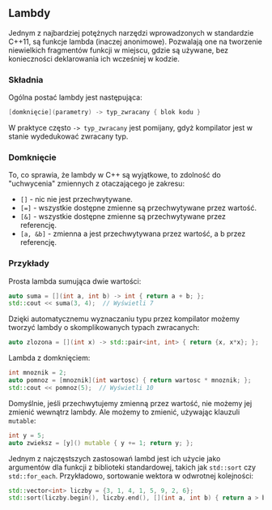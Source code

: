 ## Lambdy

Jednym z najbardziej potężnych narzędzi wprowadzonych w standardzie C++11, są funkcje lambda (inaczej anonimowe). Pozwalają one na tworzenie niewielkich fragmentów funkcji w miejscu, gdzie są używane, bez konieczności deklarowania ich wcześniej w kodzie.

### Składnia

Ogólna postać lambdy jest następująca:

```c++
[domknięcie](parametry) -> typ_zwracany { blok kodu }
```

W praktyce często `-> typ_zwracany` jest pomijany, gdyż kompilator jest w stanie wydedukować zwracany typ.

### Domknięcie

To, co sprawia, że lambdy w C++ są wyjątkowe, to zdolność do "uchwycenia" zmiennych z otaczającego je zakresu:

- `[]` - nic nie jest przechwytywane.
- `[=]` - wszystkie dostępne zmienne są przechwytywane przez wartość.
- `[&]` - wszystkie dostępne zmienne są przechwytywane przez referencję.
- `[a, &b]` - zmienna a jest przechwytywana przez wartość, a b przez referencję.

### Przykłady

Prosta lambda sumująca dwie wartości:

```c++
auto suma = [](int a, int b) -> int { return a + b; }; 
std::cout << suma(3, 4);  // Wyświetli 7
```

Dzięki automatycznemu wyznaczaniu typu przez kompilator możemy tworzyć lambdy o skomplikowanych typach zwracanych:

```c++
auto zlozona = [](int x) -> std::pair<int, int> { return {x, x*x}; };
```

Lambda z domknięciem:

```c++
int mnoznik = 2;
auto pomnoz = [mnoznik](int wartosc) { return wartosc * mnoznik; };
std::cout << pomnoz(5);  // Wyświetli 10
```

Domyślnie, jeśli przechwytujemy zmienną przez wartość, nie możemy jej zmienić wewnątrz lambdy. Ale możemy to zmienić, używając klauzuli `mutable`:

```c++
int y = 5;
auto zwieksz = [y]() mutable { y += 1; return y; };
```

Jednym z najczęstszych zastosowań lambd jest ich użycie jako argumentów dla funkcji z biblioteki standardowej, takich jak `std::sort` czy `std::for_each`. Przykładowo, sortowanie wektora w odwrotnej kolejności:

```c++
std::vector<int> liczby = {3, 1, 4, 1, 5, 9, 2, 6};
std::sort(liczby.begin(), liczby.end(), [](int a, int b) { return a > b; });
```
